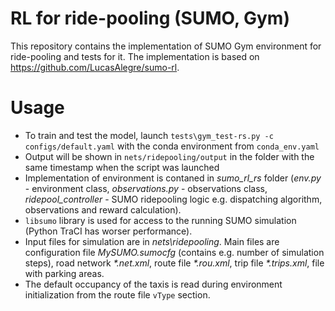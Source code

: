 # RL for ride-pooling (SUMO, Gym)

This repository contains the implementation of SUMO Gym environment for ride-pooling and tests for it. The implementation is based on https://github.com/LucasAlegre/sumo-rl.

# Usage
- To train and test the model, launch `tests\gym_test-rs.py -c configs/default.yaml` with the conda environment from `conda_env.yaml`
- Output will be shown in `nets/ridepooling/output` in the folder with the same timestamp when the script was launched
- Implementation of environment is contaned in <i>sumo_rl_rs</i> folder (<i>env.py</i> - environment class, <i>observations.py</i> - observations class, <i>ridepool_controller</i> - SUMO ridepooling logic e.g. dispatching algorithm, observations and reward calculation).
- `libsumo` library is used for access to the running SUMO simulation (Python TraCI has worser performance).
- Input files for simulation are in <i>nets\ridepooling</i>. Main files are configuration file <i>MySUMO.sumocfg</i> (contains e.g. number of simulation steps), road network <i>\*.net.xml</i>, route file <i>\*.rou.xml</i>, trip file <i>\*.trips.xml</i>, file with parking areas.
- The default occupancy of the taxis is read during environment initialization from the route file <code>vType</code> section.